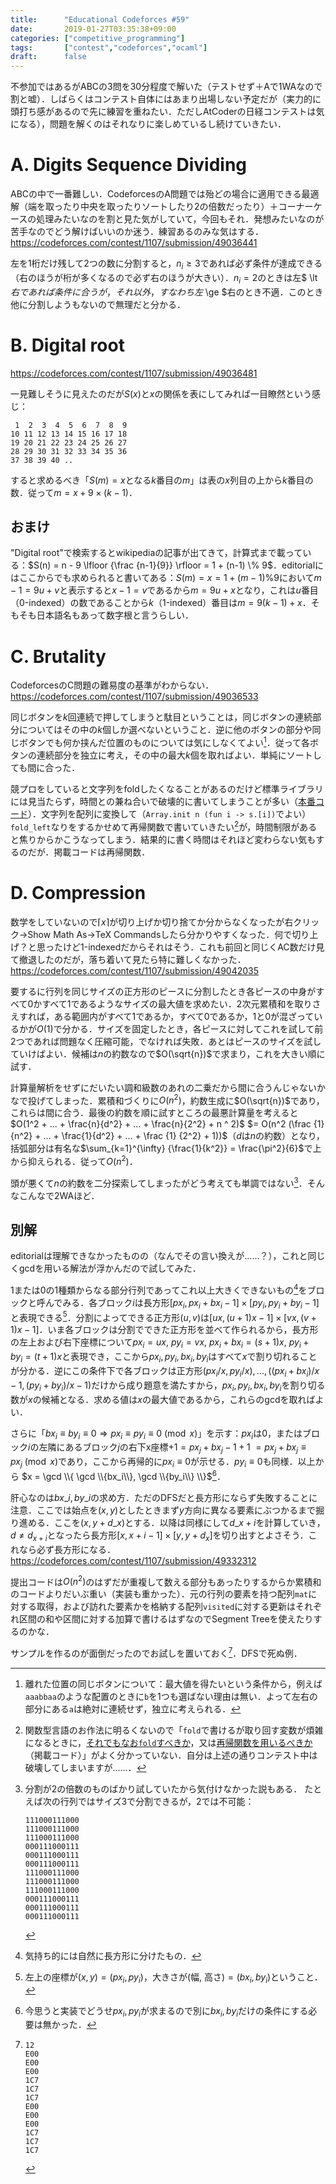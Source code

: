 ```yaml
---
title:      "Educational Codeforces #59"
date:       2019-01-27T03:35:38+09:00
categories: ["competitive_programming"]
tags:       ["contest","codeforces","ocaml"]
draft:      false
---
```


不参加ではあるがABCの3問を30分程度で解いた（テストせず＋Aで1WAなので割と嘘）．しばらくはコンテスト自体にはあまり出場しない予定だが（実力的に頭打ち感があるので先に練習を重ねたい．ただしAtCoderの日経コンテストは気になる），問題を解くのはそれなりに楽しめているし続けていきたい．

# A. Digits Sequence Dividing

ABCの中で一番難しい．CodeforcesのA問題では殆どの場合に適用できる最適解（端を取ったり中央を取ったりソートしたり2の倍数だったり）＋コーナーケースの処理みたいなのを割と見た気がしていて，今回もそれ．発想みたいなのが苦手なのでどう解けばいいのか迷う．練習あるのみな気はする． https://codeforces.com/contest/1107/submission/49036441

左を1桁だけ残して2つの数に分割すると，$n_i \ge 3$であれば必ず条件が達成できる（右のほうが桁が多くなるので必ず右のほうが大きい）．$n_i = 2$のときは左$ \lt $右であれば条件に合うが，それ以外，すなわち左$ \ge $右のとき不適．このとき他に分割しようもないので無理だと分かる．

# B. Digital root

https://codeforces.com/contest/1107/submission/49036481

一見難しそうに見えたのだが$S(x)$と$x$の関係を表にしてみれば一目瞭然という感じ：

	 1  2  3  4  5  6  7  8  9
	10 11 12 13 14 15 16 17 18
	19 20 21 22 23 24 25 26 27
	28 29 30 31 32 33 34 35 36
	37 38 39 40 ..

すると求めるべき「$S(m)=x$となる$k$番目の$m$」は表の$x$列目の上から$k$番目の数．従って$m = x + 9 \times (k-1)$．

## おまけ

"Digital root"で検索するとwikipediaの記事が出てきて，計算式まで載っている：$S(n) = n - 9 \lfloor {\frac {n-1}{9}} \rfloor = 1 + (n-1) \% 9$．editorialにはここからでも求められると書いてある：$S(m) = x = 1 + (m-1)\%9$において$m-1=9u+v$と表示すると$x-1 = v$であるから$m = 9u + x$となり，これは$u$番目（0-indexed）の数であることから$k$（1-indexed）番目は$m=9(k-1)+x$．そもそも日本語名もあって数字根と言うらしい．

# C. Brutality

CodeforcesのC問題の難易度の基準がわからない． https://codeforces.com/contest/1107/submission/49036533

同じボタンを$k$回連続で押してしまうと駄目ということは，同じボタンの連続部分についてはその中の$k$個しか選べないということ．逆に他のボタンの部分や同じボタンでも何か挟んだ位置のものについては気にしなくてよい[^c1]．従って各ボタンの連続部分を独立に考え，その中の最大$k$個を取ればよい．単純にソートしても間に合った．

[^c1]: 離れた位置の同じボタンについて：最大値を得たいという条件から，例えば`aaabbaa`のような配置のときに`b`を1つも選ばない理由は無い．よって左右の部分にある`a`は絶対に連続せず，独立に考えられる．

競プロをしていると文字列をfoldしたくなることがあるのだけど標準ライブラリには見当たらず，時間との兼ね合いで破壊的に書いてしまうことが多い（[本番コード](https://codeforces.com/contest/1107/submission/49024700)）．文字列を配列に変換して（`Array.init n (fun i -> s.[i])`でよい）`fold_left`なりをするかせめて再帰関数で書いていきたい[^c2]が，時間制限があると焦りからかこうなってしまう．結果的に書く時間はそれほど変わらない気もするのだが．掲載コードは再帰関数．

[^c2]: 関数型言語のお作法に明るくないので「`fold`で書けるが取り回す変数が煩雑になるときに，[それでもなお`fold`すべきか](https://codeforces.com/contest/1107/submission/49036739)，又は[再帰関数を用いるべきか](https://codeforces.com/contest/1107/submission/49036533)（掲載コード）」がよく分かっていない．自分は上述の通りコンテスト中は破壊してしまいますが……．

# D. Compression

数学をしていないので$\lceil x \rceil$が切り上げか切り捨てか分からなくなったが右クリック→Show Math As→TeX Commandsしたら分かりやすくなった．何で切り上げ？と思ったけど1-indexedだからそれはそう．これも前回と同じくAC数だけ見て撤退したのだが，落ち着いて見たら特に難しくなかった． https://codeforces.com/contest/1107/submission/49042035

要するに行列を同じサイズの正方形のピースに分割したとき各ピースの中身がすべて0かすべて1であるようなサイズの最大値を求めたい．2次元累積和を取りさえすれば，ある範囲内がすべて1であるか，すべて0であるか，1と0が混ざっているかが$O(1)$で分かる．サイズを固定したとき，各ピースに対してこれを試して前2つであれば問題なく圧縮可能，でなければ失敗．あとはピースのサイズを試していけばよい．候補は$n$の約数なので$O(\sqrt{n})$で求まり，これを大きい順に試す．

計算量解析をせずにだいたい調和級数のあれの二乗だから間に合うんじゃないかなで投げてしまった．累積和づくりに$O(n^2)$，約数生成に$O(\sqrt{n})$であり，これらは間に合う．最後の約数を順に試すところの最悪計算量を考えると$O(1^2 + ... + \frac{n}{d^2} + ... + \frac{n}{2^2} + n ^ 2)$ $= O(n^2 (\frac {1} {n^2} + ... + \frac{1}{d^2} + ... + \frac {1} {2^2} + 1))$（$d$は$n$の約数）となり，括弧部分は有名な$\sum_{k=1}^{\infty} {\frac{1}{k^2}} = \frac{\pi^2}{6}$で上から抑えられる．従って$O(n^2)$．

頭が悪くて$n$の約数を二分探索してしまったがどう考えても単調ではない[^d1]．そんなこんなで2WAほど．

[^d1]:
	分割が2の倍数のものばかり試していたから気付けなかった説もある．
	たとえば次の行列ではサイズ3で分割できるが，2では不可能：
	```
	111000111000
	111000111000
	111000111000
	000111000111
	000111000111
	000111000111
	111000111000
	111000111000
	111000111000
	000111000111
	000111000111
	000111000111
	```

## 別解

editorialは理解できなかったものの（なんでその言い換えが……？），これと同じくgcdを用いる解法が浮かんだので試してみた．

1または0の1種類からなる部分行列であってこれ以上大きくできないもの[^d2]をブロックと呼んでみる．各ブロック$i$は長方形$[px_i,px_i+bx_i-1] \times [py_i, py_i+by_i-1]$と表現できる[^d3]．分割によってできる正方形$(u,v)$は$[ux, (u+1)x-1] \times [vx, (v+1)x-1]$．いま各ブロックは分割でできた正方形を並べて作られるから，長方形の左上および右下座標について$px_i=ux,$ $py_i=vx,$ $px_i+bx_i=(s+1)x,$ $py_i+by_i=(t+1)x$と表現でき，ここから$px_i,py_i,bx_i,by_i$はすべて$x$で割り切れることが分かる．逆にこの条件下で各ブロックは正方形$(px_i/x,py_i/x),...,((px_i+bx_i)/x-1,(py_i+by_i)/x-1)$だけから成り題意を満たすから，$px_i,py_i,bx_i,by_i$を割り切る数が$x$の候補となる．求める値は$x$の最大値であるから，これらのgcdを取ればよい．

さらに「$bx_i \equiv by_i \equiv 0 \Rightarrow px_i \equiv py_i \equiv 0 \pmod x$」を示す：$px_i$は$0$，またはブロック$i$の左隣にあるブロック$j$の右下x座標+1$= px_j+bx_j-1+1$ $= px_j+bx_j \equiv px_j \pmod x$であり，ここから再帰的に$px_i \equiv 0$が示せる．$py_i \equiv 0$も同様．以上から
$x = \gcd \\{ \gcd \\{bx_i\\}, \gcd \\{by_i\\} \\}$[^d3.5]．

[^d3]: 左上の座標が$(x,y) = (px_i,py_i)$，大きさが$($幅, 高さ$) = (bx_i,by_i)$ということ．

[^d3.5]: 今思うと実装でどうせ$px_i,py_i$が求まるので別に$bx_i,by_i$だけの条件にする必要は無かった．

<!-- [^d1.5]: 真面目にやるとブロックに左からの番号を付けてその番号が0に帰着することを示す流れになるのかしら． -->

肝心なのは$bx\_i, by\_i$の求め方．ただのDFSだと長方形にならず失敗することに注意．ここでは始点を$(x,y)$としたときまず$y$方向に異なる要素にぶつかるまで掘り進める．ここを$(x,y+d\_x)$とする．以降は同様にして$d\_{x+i}$を計算していき，$d \neq d_{x+i}$となったら長方形$[x,x+i-1] \times [y,y+d_x]$を切り出すとよさそう．これなら必ず長方形になる． https://codeforces.com/contest/1107/submission/49332312

提出コードは$O(n^2)$のはずだが重複して数える部分もあったりするからか累積和のコードよりだいぶ重い（実装も重かった）．元の行列の要素を持つ配列`mat`に対する取得，および訪れた要素かを格納する配列`visited`に対する更新はそれぞれ区間の和や区間に対する加算で書けるはずなのでSegment Treeを使えたりするのかな．

[^d2]: 気持ち的には自然に長方形に分けたもの．

サンプルを作るのが面倒だったのでお試しを置いておく[^d4]．DFSで死ぬ例．

[^d4]:
	```
	12
	E00
	E00
	E00
	1C7
	1C7
	1C7
	E00
	E00
	E00
	1C7
	1C7
	1C7
	```